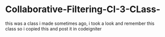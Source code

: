 # Collaborative-Filtering-CI-3-CLass-

this was a class i made sometimes ago, i took a look and remember this class so i copied this and post it in codeigniter
